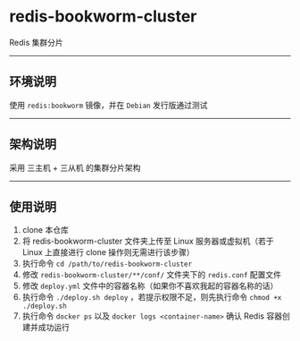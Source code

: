 # redis-bookworm-cluster

Redis 集群分片

------

## 环境说明

使用 `redis:bookworm` 镜像，并在 `Debian` 发行版通过测试

------

## 架构说明

采用 三主机 + 三从机 的集群分片架构

------

## 使用说明

1. clone 本仓库
2. 将 redis-bookworm-cluster 文件夹上传至 Linux 服务器或虚拟机（若于 Linux 上直接进行 clone 操作则无需进行该步骤）
3. 执行命令 `cd /path/to/redis-bookworm-cluster` 
4. 修改 `redis-bookworm-cluster/**/conf/` 文件夹下的 `redis.conf` 配置文件
5. 修改 `deploy.yml` 文件中的容器名称（如果你不喜欢我起的容器名称的话）
6. 执行命令 `./deploy.sh deploy` ，若提示权限不足，则先执行命令 `chmod +x ./deploy.sh`
7. 执行命令 `docker ps` 以及 `docker logs <container-name>` 确认 Redis 容器创建并成功运行